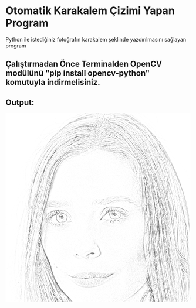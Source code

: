 # Otomatik Karakalem Çizimi Yapan Program
Python ile istediğiniz fotoğrafın karakalem şeklinde yazdırılmasını sağlayan program

## Çalıştırmadan Önce Terminalden OpenCV modülünü "pip install opencv-python" komutuyla indirmelisiniz.

## Output:


![](images/charcoal%20pencil%20elizabeth.PNG)
